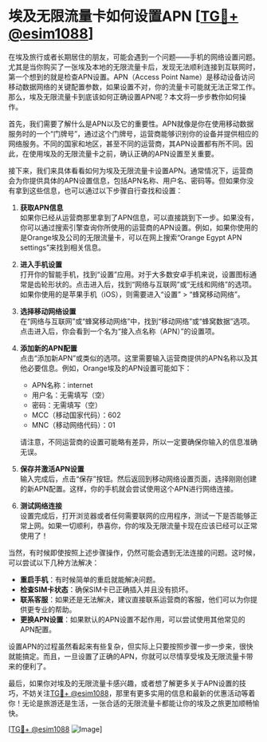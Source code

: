 # 埃及无限流量卡如何设置APN [[TG💪+ @esim1088](https://t.me/s/esim1088)]

在埃及旅行或者长期居住的朋友，可能会遇到一个问题——手机的网络设置问题。尤其是当你购买了一张埃及本地的无限流量卡后，发现无法顺利连接到互联网时，第一个想到的就是检查APN设置。APN（Access Point Name）是移动设备访问移动数据网络的关键配置参数，如果设置不对，你的流量卡可能就无法正常工作。那么，埃及无限流量卡到底该如何正确设置APN呢？本文将一步步教你如何操作。

首先，我们需要了解什么是APN以及它的重要性。APN就像是你在使用移动数据服务时的一个“门牌号”，通过这个门牌号，运营商能够识别你的设备并提供相应的网络服务。不同的国家和地区，甚至不同的运营商，其APN设置都有所不同。因此，在使用埃及的无限流量卡之前，确认正确的APN设置至关重要。

接下来，我们来具体看看如何为埃及无限流量卡设置APN。通常情况下，运营商会为你提供具体的APN设置信息，包括APN名称、用户名、密码等。但如果你没有拿到这些信息，也可以通过以下步骤自行查找和设置：

1. **获取APN信息**  
   如果你已经从运营商那里拿到了APN信息，可以直接跳到下一步。如果没有，你可以通过搜索引擎查询你所使用的运营商的APN设置。例如，如果你使用的是Orange埃及公司的无限流量卡，可以在网上搜索“Orange Egypt APN settings”来找到相关信息。

2. **进入手机设置**  
   打开你的智能手机，找到“设置”应用。对于大多数安卓手机来说，设置图标通常是齿轮形状的。点击进入后，找到“网络与互联网”或“无线和网络”的选项。如果你使用的是苹果手机（iOS），则需要进入“设置” > “蜂窝移动网络”。

3. **选择移动网络设置**  
   在“网络与互联网”或“蜂窝移动网络”中，找到“移动网络”或“蜂窝数据”选项。点击进入后，你会看到一个名为“接入点名称（APN）”的设置项。

4. **添加新的APN配置**  
   点击“添加新APN”或类似的选项。这里需要输入运营商提供的APN名称以及其他必要信息。例如，Orange埃及的APN设置可能如下：
   - APN名称：internet
   - 用户名：无需填写（空）
   - 密码：无需填写（空）
   - MCC（移动国家代码）：602
   - MNC（移动网络代码）：01

   请注意，不同运营商的设置可能略有差异，所以一定要确保你输入的信息准确无误。

5. **保存并激活APN设置**  
   输入完成后，点击“保存”按钮。然后返回到移动网络设置页面，选择刚刚创建的新APN配置。这样，你的手机就会尝试使用这个APN进行网络连接。

6. **测试网络连接**  
   设置完成后，打开浏览器或者任何需要联网的应用程序，测试一下是否能够正常上网。如果一切顺利，恭喜你，你的埃及无限流量卡现在应该已经可以正常使用了！

当然，有时候即使按照上述步骤操作，仍然可能会遇到无法连接的问题。这时候，可以尝试以下几种方法解决：

- **重启手机**：有时候简单的重启就能解决问题。
- **检查SIM卡状态**：确保SIM卡已正确插入并且没有损坏。
- **联系客服**：如果还是无法解决，建议直接联系运营商的客服，他们可以为你提供更专业的帮助。
- **更换APN设置**：如果默认的APN设置不起作用，可以尝试使用其他常见的APN配置。

设置APN的过程虽然看起来有些复杂，但实际上只要按照步骤一步一步来，很快就能搞定。而且，一旦设置了正确的APN，你就可以尽情享受埃及无限流量卡带来的便利了。

最后，如果你对埃及的无限流量卡感兴趣，或者想了解更多关于APN设置的技巧，不妨关注[TG💪+ @esim1088](https://t.me/s/esim1088)，那里有更多实用的信息和最新的优惠活动等着你！无论是旅游还是生活，一张合适的无限流量卡都能让你的埃及之旅更加顺畅愉快。

[[TG💪+ @esim1088](https://t.me/s/esim1088) ![Image](https://i.postimg.cc/4NQfJmqS/Snipaste-2025-05-13-00-14-12.png)]